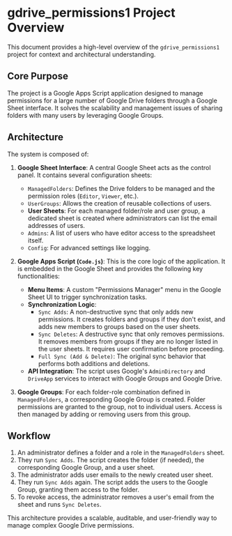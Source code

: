 # gdrive_permissions1 Project Overview

This document provides a high-level overview of the `gdrive_permissions1` project for context and architectural understanding.

## Core Purpose

The project is a Google Apps Script application designed to manage permissions for a large number of Google Drive folders through a Google Sheet interface. It solves the scalability and management issues of sharing folders with many users by leveraging Google Groups.

## Architecture

The system is composed of:

1.  **Google Sheet Interface**: A central Google Sheet acts as the control panel. It contains several configuration sheets:
    *   `ManagedFolders`: Defines the Drive folders to be managed and the permission roles (`Editor`, `Viewer`, etc.).
    *   `UserGroups`: Allows the creation of reusable collections of users.
    *   **User Sheets**: For each managed folder/role and user group, a dedicated sheet is created where administrators can list the email addresses of users.
    *   `Admins`: A list of users who have editor access to the spreadsheet itself.
    *   `Config`: For advanced settings like logging.

2.  **Google Apps Script (`Code.js`)**: This is the core logic of the application. It is embedded in the Google Sheet and provides the following key functionalities:
    *   **Menu Items**: A custom "Permissions Manager" menu in the Google Sheet UI to trigger synchronization tasks.
    *   **Synchronization Logic**:
        *   `Sync Adds`: A non-destructive sync that only adds new permissions. It creates folders and groups if they don't exist, and adds new members to groups based on the user sheets.
        *   `Sync Deletes`: A destructive sync that only removes permissions. It removes members from groups if they are no longer listed in the user sheets. It requires user confirmation before proceeding.
        *   `Full Sync (Add & Delete)`: The original sync behavior that performs both additions and deletions.
    *   **API Integration**: The script uses Google's `AdminDirectory` and `DriveApp` services to interact with Google Groups and Google Drive.

3.  **Google Groups**: For each folder-role combination defined in `ManagedFolders`, a corresponding Google Group is created. Folder permissions are granted to the group, not to individual users. Access is then managed by adding or removing users from this group.

## Workflow

1.  An administrator defines a folder and a role in the `ManagedFolders` sheet.
2.  They run `Sync Adds`. The script creates the folder (if needed), the corresponding Google Group, and a user sheet.
3.  The administrator adds user emails to the newly created user sheet.
4.  They run `Sync Adds` again. The script adds the users to the Google Group, granting them access to the folder.
5.  To revoke access, the administrator removes a user's email from the sheet and runs `Sync Deletes`.

This architecture provides a scalable, auditable, and user-friendly way to manage complex Google Drive permissions.
